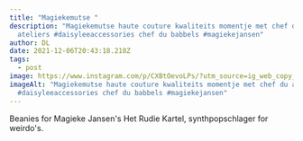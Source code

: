 ```yaml
---
title: "Magiekemutse "
description: "Magiekemutse haute couture kwaliteits momentje met chef du
  ateliers #daisyleeaccessories chef du babbels #magiekejansen"
author: DL
date: 2021-12-06T20:43:18.218Z
tags:
  - post
image: https://www.instagram.com/p/CXBtOevoLPs/?utm_source=ig_web_copy_link
imageAlt: "Magiekemutse haute couture kwaliteits momentje met chef du ateliers
  #daisyleeaccessories chef du babbels #magiekejansen"
---
```

Beanies for Magieke Jansen's Het Rudie Kartel, synthpopschlager for weirdo's.
